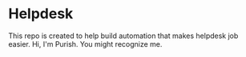 # Helpdesk
This repo is created to help build automation that makes helpdesk job easier.
Hi, I'm Purish. You might recognize me.
